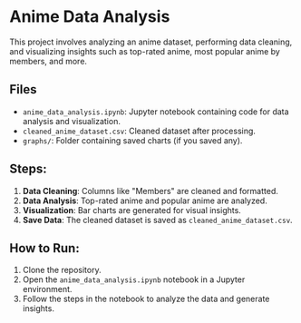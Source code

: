 # Anime Data Analysis

This project involves analyzing an anime dataset, performing data cleaning, and visualizing insights such as top-rated anime, most popular anime by members, and more.

## Files
- `anime_data_analysis.ipynb`: Jupyter notebook containing code for data analysis and visualization.
- `cleaned_anime_dataset.csv`: Cleaned dataset after processing.
- `graphs/`: Folder containing saved charts (if you saved any).

## Steps:
1. **Data Cleaning**: Columns like "Members" are cleaned and formatted.
2. **Data Analysis**: Top-rated anime and popular anime are analyzed.
3. **Visualization**: Bar charts are generated for visual insights.
4. **Save Data**: The cleaned dataset is saved as `cleaned_anime_dataset.csv`.

## How to Run:
1. Clone the repository.
2. Open the `anime_data_analysis.ipynb` notebook in a Jupyter environment.
3. Follow the steps in the notebook to analyze the data and generate insights.

